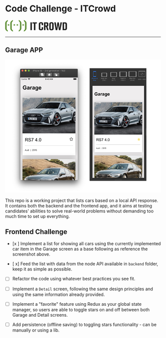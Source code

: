 # Code Challenge - ITCrowd

![ITCrowd](itcrowd.png)

---

## Garage APP

![Screenshots](screenshots.png)

This repo is a working project that lists cars based on a local API response. It contains both the backend and the frontend app, and it aims at testing candidates' abilities to solve real-world problems without demanding too much time to set up everything.

## Frontend Challenge

- [x ] Implement a list for showing all cars using the currently implemented car item in the Garage screen as a base following as reference the screenshot above.

- [ x] Feed the list with data from the node API available in `backend` folder, keep it as simple as possible.

- [ ] Refactor the code using whatever best practices you see fit.

- [ ] Implement a `Detail` screen, following the same design principles and using the same information already provided.

- [ ] Implement a "favorite" feature using Redux as your global state manager, so users are able to toggle stars on and off between both Garage and Detail screens.

- [ ] Add persistence (offline saving) to toggling stars functionality - can be manually or using a lib.

